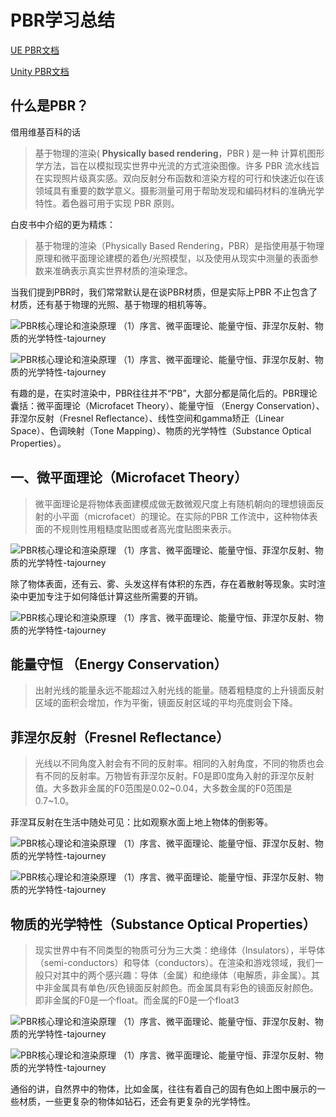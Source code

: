 # PBR学习总结

[UE PBR文档](https://dev.epicgames.com/documentation/zh-cn/unreal-engine/physically-based-materials?application_version=4.27)

[Unity PBR文档](https://docs.unity3d.com/Manual/StandardShaderMaterialCharts.html)

## 什么是PBR？

借用维基百科的话

> 基于物理的渲染( **Physically based rendering**，PBR ) 是一种 计算机图形学方法，旨在以模拟现实世界中光流的方式渲染图像。许多 PBR 流水线旨在实现照片级真实感。双向反射分布函数和渲染方程的可行和快速近似在该领域具有重要的数学意义。摄影测量可用于帮助发现和编码材料的准确光学特性。着色器可用于实现 PBR 原则。

白皮书中介绍的更为精炼：

> 基于物理的渲染（Physically Based Rendering，PBR）是指使用基于物理原理和微平面理论建模的着色/光照模型，以及使用从现实中测量的表面参数来准确表示真实世界材质的渲染理念。

当我们提到PBR时，我们常常默认是在谈PBR材质，但是实际上PBR 不止包含了材质，还有基于物理的光照、基于物理的相机等等。

![PBR核心理论和渲染原理 （1）序言、微平面理论、能量守恒、菲涅尔反射、物质的光学特性-tajourney](https://tajourney.games/wp-content/uploads/2023/02/2023021707082432.png)

![PBR核心理论和渲染原理 （1）序言、微平面理论、能量守恒、菲涅尔反射、物质的光学特性-tajourney](https://tajourney.games/wp-content/uploads/2023/02/2023021707513167.png)

有趣的是，在实时渲染中，PBR往往并不“PB”，大部分都是简化后的。PBR理论囊括：微平面理论（Microfacet Theory）、能量守恒 （Energy Conservation）、菲涅尔反射（Fresnel Reflectance）、线性空间和gamma矫正（Linear Space）、色调映射（Tone Mapping）、物质的光学特性（Substance Optical Properties）。

## 一、微平面理论（Microfacet Theory）

> 微平面理论是将物体表面建模成做无数微观尺度上有随机朝向的理想镜面反射的小平面（microfacet）的理论。在实际的PBR 工作流中，这种物体表面的不规则性用粗糙度贴图或者高光度贴图来表示。

![PBR核心理论和渲染原理 （1）序言、微平面理论、能量守恒、菲涅尔反射、物质的光学特性-tajourney](https://github.com/QianMo/PBR-White-Paper/raw/master/content/part%201/media/a18e6e86e8ab561037718d63ae71cfa6.png)

除了物体表面，还有云、雾、头发这样有体积的东西，存在着散射等现象。实时渲染中更加专注于如何降低计算这些所需要的开销。

![PBR核心理论和渲染原理 （1）序言、微平面理论、能量守恒、菲涅尔反射、物质的光学特性-tajourney](https://tajourney.games/wp-content/uploads/2023/02/2023021707401943.png)

## 能量守恒 （Energy Conservation）

> 出射光线的能量永远不能超过入射光线的能量。随着粗糙度的上升镜面反射区域的面积会增加，作为平衡，镜面反射区域的平均亮度则会下降。

## **菲涅尔反射（Fresnel Reflectance）**

> 光线以不同角度入射会有不同的反射率。相同的入射角度，不同的物质也会有不同的反射率。万物皆有菲涅尔反射。F0是即0度角入射的菲涅尔反射值。大多数非金属的F0范围是0.02~0.04，大多数金属的F0范围是0.7~1.0。

菲涅耳反射在生活中随处可见：比如观察水面上地上物体的倒影等。

![PBR核心理论和渲染原理 （1）序言、微平面理论、能量守恒、菲涅尔反射、物质的光学特性-tajourney](https://tajourney.games/wp-content/uploads/2023/02/2023021708335267.png)

![PBR核心理论和渲染原理 （1）序言、微平面理论、能量守恒、菲涅尔反射、物质的光学特性-tajourney](https://pic1.zhimg.com/80/v2-e3b2bdce9642d878f948a3673c8d560c_720w.webp)

## **物质的光学特性（Substance Optical Properties）**

> 现实世界中有不同类型的物质可分为三大类：绝缘体（Insulators），半导体（semi-conductors）和导体（conductors）。在渲染和游戏领域，我们一般只对其中的两个感兴趣：导体（金属）和绝缘体（电解质，非金属）。其中非金属具有单色/灰色镜面反射颜色。而金属具有彩色的镜面反射颜色。即非金属的F0是一个float。而金属的F0是一个float3

![PBR核心理论和渲染原理 （1）序言、微平面理论、能量守恒、菲涅尔反射、物质的光学特性-tajourney](https://docs.unity3d.com/uploads/Main/StandardShaderCalibrationChartMetallic.png)

![PBR核心理论和渲染原理 （1）序言、微平面理论、能量守恒、菲涅尔反射、物质的光学特性-tajourney](https://docs.unity3d.com/uploads/Main/StandardShaderCalibrationChartSpecular.png)

通俗的讲，自然界中的物体，比如金属，往往有着自己的固有色如上图中展示的一些材质，一些更复杂的物体如钻石，还会有更复杂的光学特性。